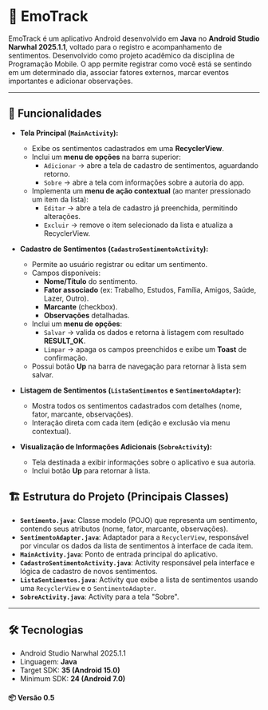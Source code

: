 # 📱 EmoTrack

EmoTrack é um aplicativo Android desenvolvido em **Java** no **Android Studio Narwhal 2025.1.1**, voltado para o registro e acompanhamento de sentimentos. Desenvolvido como projeto acadêmico da disciplina de Programação Mobile.
O app permite registrar como você está se sentindo em um determinado dia, associar fatores externos, marcar eventos importantes e adicionar observações.  

---

## 🚀 Funcionalidades

*   **Tela Principal (`MainActivity`):**
    *   Exibe os sentimentos cadastrados em uma **RecyclerView**.
    *   Inclui um **menu de opções** na barra superior:
        *   `Adicionar` → abre a tela de cadastro de sentimentos, aguardando retorno.
        *   `Sobre` → abre a tela com informações sobre a autoria do app.
    *   Implementa um **menu de ação contextual** (ao manter pressionado um item da lista):
        *   `Editar` → abre a tela de cadastro já preenchida, permitindo alterações.
        *   `Excluir` → remove o item selecionado da lista e atualiza a RecyclerView.

*   **Cadastro de Sentimentos (`CadastroSentimentoActivity`):**
    *   Permite ao usuário registrar ou editar um sentimento.
    *   Campos disponíveis:
        *   **Nome/Título** do sentimento.
        *   **Fator associado** (ex: Trabalho, Estudos, Família, Amigos, Saúde, Lazer, Outro).
        *   **Marcante** (checkbox).
        *   **Observações** detalhadas.
    *   Inclui um **menu de opções**:
        *   `Salvar` → valida os dados e retorna à listagem com resultado **RESULT_OK**.
        *   `Limpar` → apaga os campos preenchidos e exibe um **Toast** de confirmação.
    *   Possui botão **Up** na barra de navegação para retornar à lista sem salvar.

*   **Listagem de Sentimentos (`ListaSentimentos` e `SentimentoAdapter`):**
    *   Mostra todos os sentimentos cadastrados com detalhes (nome, fator, marcante, observações).
    *   Interação direta com cada item (edição e exclusão via menu contextual).

*   **Visualização de Informações Adicionais (`SobreActivity`):**
    *   Tela destinada a exibir informações sobre o aplicativo e sua autoria.
    *   Inclui botão **Up** para retornar à lista.


## 🏗️ Estrutura do Projeto (Principais Classes)

*   **`Sentimento.java`**: Classe modelo (POJO) que representa um sentimento, contendo seus atributos (nome, fator, marcante, observações).
*   **`SentimentoAdapter.java`**: Adaptador para a `RecyclerView`, responsável por vincular os dados da lista de sentimentos à interface de cada item.
*   **`MainActivity.java`**: Ponto de entrada principal do aplicativo.
*   **`CadastroSentimentoActivity.java`**: Activity responsável pela interface e lógica de cadastro de novos sentimentos.
*   **`ListaSentimentos.java`**: Activity que exibe a lista de sentimentos usando uma `RecyclerView` e o `SentimentoAdapter`.
*   **`SobreActivity.java`**: Activity para a tela "Sobre".

---

## 🛠️ Tecnologias

- Android Studio Narwhal 2025.1.1
- Linguagem: **Java**
- Target SDK: **35 (Android 15.0)**
- Minimum SDK: **24 (Android 7.0)**

#### 📦 Versão 0.5
